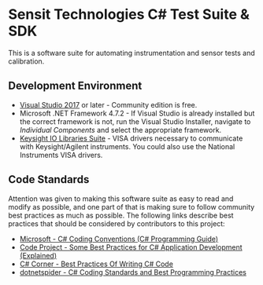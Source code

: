 # Sensit Technologies C# Test Suite & SDK
This is a software suite for automating instrumentation and sensor tests and calibration.

## Development Environment
* [Visual Studio 2017](https://visualstudio.microsoft.com) or later - Community edition is free.
* Microsoft .NET Framework 4.7.2 - If Visual Studio is already installed but the correct framework is not, run the Visual Studio Installer, navigate to *Individual Components* and select the appropriate framework.
* [Keysight IO Libraries Suite](https://www.keysight.com/en/pd-1985909/io-libraries-suite) - VISA drivers necessary to communicate with Keysight/Agilent instruments.  You could also use the National Instruments VISA drivers.

## Code Standards
Attention was given to making this software suite as easy to read and modify as
possible, and one part of that is making sure to follow community best practices
as much as possible.  The following links describe best practices that should be
considered by contributors to this project:
* [Microsoft - C# Coding Conventions (C# Programming Guide)](https://docs.microsoft.com/en-us/dotnet/csharp/programming-guide/inside-a-program/coding-conventions)
* [Code Project - Some Best Practices for C# Application Development (Explained)](https://www.codeproject.com/Articles/118853/%2FArticles%2F118853%2FSome-Best-Practices-for-C-Application-Developmen)
* [C# Corner - Best Practices Of Writing C# Code](https://www.c-sharpcorner.com/article/best-practice-of-write-c-sharp-code/)
* [dotnetspider - C# Coding Standards and Best Programming Practices](http://businessinteriorsidaho.com/wp-content/uploads/2016/09/DotNetCodingStandard.pdf)
